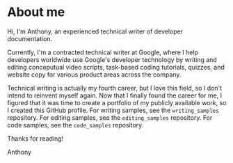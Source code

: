 # About me

Hi, I'm Anthony, an experienced technical writer of developer documentation.

Currently, I'm a contracted technical writer at Google, where I help developers worldwide use Google's developer technology by writing and editing conceputual video scripts, task-based coding tutorials, quizzes, and website copy for various product areas across the company.

Technical writing is actually my fourth career, but I love this field, so I don't intend to reinvent myself again. Now that I finally found the career for me, I figured that it was time to create a portfolio of my publicly available work, so I created this GitHub profile. For writing samples, see the `writing_samples` repository. For editing samples, see the `editing_samples` repository. For code samples, see the `code_samples` repository.

Thanks for reading!

Anthony
